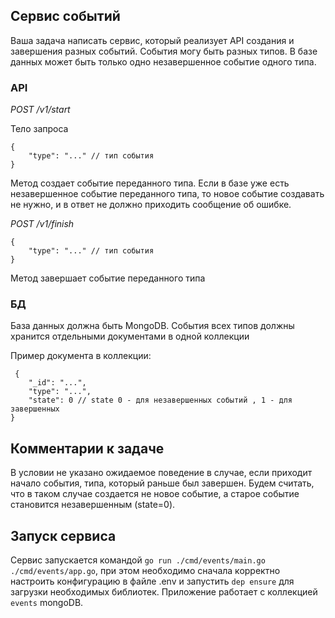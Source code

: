 Сервис событий
--------------

Ваша задача написать сервис, который реализует API создания и завершения разных событий.
События могу быть разных типов. В базе данных может быть только одно незавершенное событие одного типа.

### API

*POST /v1/start*

Тело запроса

    {
        "type": "..." // тип события
    }

Метод создает событие переданного типа. Если в базе уже есть незавершенное событие переданного типа, то новое событие создавать не нужно, и в ответ не должно приходить сообщение об ошибке.

*POST /v1/finish*

    {
        "type": "..." // тип события
    }

Метод завершает событие переданного типа

### БД

База данных должна быть MongoDB.
События всех типов должны хранится отдельными документами в одной коллекции

Пример документа в коллекции:

     {
        "_id": "...",
        "type": "...",
        "state": 0 // state 0 - для незавершенных событий , 1 - для завершенных
    }
    
## Комментарии к задаче
В условии не указано ожидаемое поведение в случае, если приходит начало события, типа, который раньше был завершен. 
Будем считать, что в таком случае создается не новое событие, а старое событие становится незавершенным (state=0).  

## Запуск сервиса
Сервис запускается командой `go run ./cmd/events/main.go ./cmd/events/app.go`, при этом необходимо сначала корректно 
настроить конфигурацию в файле .env и запустить `dep ensure` для загрузки необходимых библиотек.
Приложение работает с коллекцией `events` mongoDB.